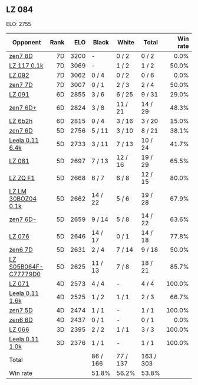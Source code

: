 ## LZ 084 ##

ELO: 2755

Opponent | Rank | ELO | Black | White | Total | Win rate
---------|-----:|----:|-------|-------|-------|-------:
[zen7 8D](zen7%208D.md) | 7D | 3200 | - | 0 / 2 | 0 / 2 | 0.0%
[LZ 117 0.1k](LZ%20117%200.1k.md) | 7D | 3069 | - | 1 / 2 | 1 / 2 | 50.0%
[LZ 092](LZ%20092.md) | 7D | 3062 | 0 / 4 | 0 / 2 | 0 / 6 | 0.0%
[zen7 7D](zen7%207D.md) | 7D | 3007 | 0 / 1 | 2 / 3 | 2 / 4 | 50.0%
[LZ 091](LZ%20091.md) | 6D | 2855 | 3 / 6 | 6 / 25 | 9 / 31 | 29.0%
[zen7 6D+](zen7%206D+.md) | 6D | 2824 | 3 / 8 | 11 / 21 | 14 / 29 | 48.3%
[LZ 6b2h](LZ%206b2h.md) | 6D | 2815 | 0 / 4 | 3 / 16 | 3 / 20 | 15.0%
[zen7 6D](zen7%206D.md) | 5D | 2756 | 5 / 11 | 3 / 10 | 8 / 21 | 38.1%
[Leela 0.11 6.4k](Leela%200.11%206.4k.md) | 5D | 2733 | 3 / 11 | 7 / 13 | 10 / 24 | 41.7%
[LZ 081](LZ%20081.md) | 5D | 2697 | 7 / 13 | 12 / 16 | 19 / 29 | 65.5%
[LZ ZQ F1](LZ%20ZQ%20F1.md) | 5D | 2668 | 6 / 7 | 6 / 8 | 12 / 15 | 80.0%
[LZ LM 30BOZ04 0.1k](LZ%20LM%2030BOZ04%200.1k.md) | 5D | 2662 | 14 / 22 | 5 / 6 | 19 / 28 | 67.9%
[zen7 6D-](zen7%206D-.md) | 5D | 2659 | 9 / 14 | 5 / 8 | 14 / 22 | 63.6%
[LZ 076](LZ%20076.md) | 5D | 2646 | 14 / 17 | 0 / 1 | 14 / 18 | 77.8%
[zen6 7D](zen6%207D.md) | 5D | 2631 | 2 / 4 | 7 / 14 | 9 / 18 | 50.0%
[LZ S05B064F-C77779D0](LZ%20S05B064F-C77779D0.md) | 5D | 2625 | 11 / 13 | 7 / 8 | 18 / 21 | 85.7%
[LZ 071](LZ%20071.md) | 4D | 2573 | 4 / 4 | - | 4 / 4 | 100.0%
[Leela 0.11 1.6k](Leela%200.11%201.6k.md) | 4D | 2525 | 1 / 2 | 1 / 1 | 2 / 3 | 66.7%
[zen7 5D](zen7%205D.md) | 4D | 2474 | 1 / 1 | - | 1 / 1 | 100.0%
[zen6 6D](zen6%206D.md) | 4D | 2437 | 0 / 1 | - | 0 / 1 | 0.0%
[LZ 066](LZ%20066.md) | 3D | 2395 | 2 / 2 | 1 / 1 | 3 / 3 | 100.0%
[Leela 0.11 1.0k](Leela%200.11%201.0k.md) | 3D | 2376 | 1 / 1 | - | 1 / 1 | 100.0%
Total | | | 86 / 166 | 77 / 137 | 163 / 303 | 
Win rate| | | 51.8% | 56.2% | 53.8% | 
